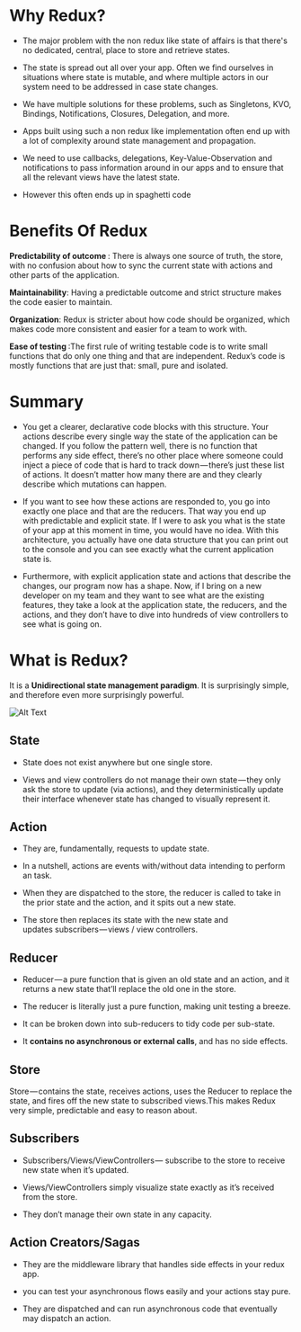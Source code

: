 
# Why Redux? #

* The major problem with the non redux like state of affairs is that there's no dedicated, central, place to store and retrieve states. 

* The state is spread out all over your app. Often we find ourselves in situations where state is mutable, and where multiple actors in our system need to be addressed in case state changes.  

* We have multiple solutions for these problems, such as Singletons, KVO, Bindings, Notifications, Closures, Delegation, and more.  

* Apps built using such a non redux like implementation often end up with a lot of complexity around state management and propagation.  

* We need to use callbacks, delegations, Key-Value-Observation and notifications to pass information around in our apps and to ensure that all the relevant views have the latest state.  
		 		
* However this often ends up in spaghetti code

# Benefits Of Redux #

**Predictability of outcome **: There is always one source of truth, the store, with no confusion about how to sync the current state with actions and other parts of the application.

**Maintainability**: Having a predictable outcome and strict structure makes the code easier to maintain.

**Organization**: Redux is stricter about how code should be organized, which makes code more consistent and easier for a team to work with.

**Ease of testing **:The first rule of writing testable code is to write small functions that do only one thing and that are independent. Redux’s code is mostly functions that are just that: small, pure and isolated.

# Summary #

* You get a clearer, declarative code blocks with this structure. Your actions describe every single way the state of the application can be changed. If you follow the pattern well, there is no function that performs any side effect, there’s no other place where someone could inject a piece of code that is hard to track down — there’s just these list of actions. It doesn’t matter how many there are and they clearly describe which mutations can happen.

* If you want to see how these actions are responded to, you go into exactly one place and that are the reducers. That way you end up with predictable and explicit state. If I were to ask you what is the state of your app at this moment in time, you would have no idea. With this architecture, you actually have one data structure that you can print out to the console and you can see exactly what the current application state is.

* Furthermore, with explicit application state and actions that describe the changes, our program now has a shape. Now, if I bring on a new developer on my team and they want to see what are the existing features, they take a look at the application state, the reducers, and the actions, and they don’t have to dive into hundreds of view controllers to see what is going on.


# What is Redux? #

 It is a ****Unidirectional state management paradigm****. It is surprisingly simple, and therefore even more surprisingly powerful.

![Alt Text](https://raw.githubusercontent.com/pluralsight/guides/master/images/f685aa1c-99d2-44aa-b705-99267c16bd4b.com-optimize)

## **State** ##

* State does not exist anywhere but one single store. 

* Views and view controllers do not manage their own state — they only ask the store to update (via actions), and they deterministically update their interface whenever state has changed to visually represent it.

## **Action** ##

* They are, fundamentally, requests to update state.

* In a nutshell, actions are events with/without data  intending to perform an task.

* When they are dispatched to the store, the reducer is called to take in the prior state and the action, and it spits out a new state. 

* The store then replaces its state with the new state and updates subscribers — views / view controllers.

## **Reducer** ##

* Reducer — a pure function that is given an old state and an action, and it returns a new state that’ll replace the old one in the store. 

* The reducer is literally just a pure function, making unit testing a breeze. 

* It can be broken down into sub-reducers to tidy code per sub-state.

* It **contains no asynchronous or external calls**, and has no side effects.

## **Store** ##

Store — contains the state, receives actions, uses the Reducer to replace the state, and fires off the new state to subscribed views.This makes Redux very simple, predictable and easy to reason about.

## **Subscribers** ##

* Subscribers/Views/ViewControllers — subscribe to the store to receive new state when it’s updated. 

* Views/ViewControllers simply visualize state exactly as it’s received from the store. 

* They don’t manage their own state in any capacity.

## **Action Creators/Sagas** ##

* They are the middleware library that handles side effects in your redux app.

* you can test your asynchronous flows easily and your actions stay pure. 

* They are dispatched and can run asynchronous code that eventually may dispatch an action.




